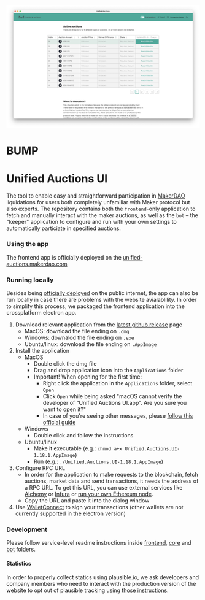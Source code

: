![Screenshot of the application](./screenshot.jpg)

# BUMP

# Unified Auctions UI

The tool to enable easy and straightforward participation in [MakerDAO](https://makerdao.com/) liquidations for users both completely unfamiliar with Maker protocol but also experts. The repository contains both the `frontend`-only application to fetch and manually interact with the maker auctions, as well as the `bot` – the "keeper" application to configure and run with your own settings to automatically particiate in specified auctions.

### Using the app

The frontend app is officially deployed on the [unified-auctions.makerdao.com](https://unified-auctions.makerdao.com/)

### Running locally

Besides being [officially deployed](https://unified-auctions.makerdao.com/) on the public internet, the app can also be run locally in case there are problems with the website avialablility. In order to simplify this process, we packaged the frontend application into the crossplatform electron app.

1. Download relevant application from the [latest github release](https://github.com/sidestream-tech/unified-auctions-ui/releases/latest) page
    - MacOS: download the file ending on `.dmg`
    - Windows: downalod the file ending on `.exe`
    - Ubuntu/linux: download the file ending on `.AppImage`
2. Install the application
    - MacOS
        - Double click the dmg file
        - Drag and drop application icon into the `Applications` folder
        - Important! When opening for the first time:
            - Right click the application in the `Applications` folder, select `Open`
            - Click `Open` while being asked "macOS cannot verify the developer of “Unified Auctions UI.app”. Are you sure you want to open it?"
            - In case of you're seeing other messages, please [follow this official guide](https://support.apple.com/en-gb/guide/mac-help/mh40616/mac)
    - Windows
        - Double click and follow the instructions
    - Ubuntu/linux
        - Make it executable (e.g.: `chmod a+x Unified.Auctions.UI-1.18.1.AppImage`)
        - Run (e.g.: `./Unified.Auctions.UI-1.18.1.AppImage`)
3. Configure RPC URL
    - In order for the application to make requests to the blockchain, fetch auctions, market data and send transactions, it needs the address of a RPC URL. To get this URL, you can use external services like [Alchemy](https://www.alchemy.com/) or [Infura](https://www.infura.io/) or [run your own Ethereum node](https://ethereum.org/en/run-a-node/).
    - Copy the URL and paste it into the dialog window
4. Use [WalletConnect](https://walletconnect.com/) to sign your transactions (other wallets are not currently supported in the electron version)

### Development

Please follow service-level readme instructions inside [frontend](./frontend), [core](./core) and [bot](./bot) folders.

#### Statistics

In order to properly collect statics using plausible.io, we ask developers and company members who need to interact with the production version of the website to opt out of plausible tracking using [those instructions](https://plausible.io/docs/excluding).
